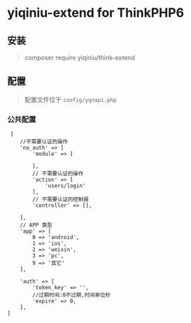 # yiqiniu-extend for ThinkPHP6

## 安装

> composer require yiqiniu/think-extend

## 配置

> 配置文件位于 `config/yqnapi.php`

### 公共配置

```
 [
    //不需要认证的操作
    'no_auth' => [
        'module' => [

        ],
        // 不需要认证的操作
        'action' => [
            'users/login'
        ],
        // 不需要认证的控制器
        'controller' => [],

    ],
    // APP 类型
    'app' => [
        0 => 'android',
        1 => 'ios',
        2 => 'weixin',
        3 => 'pc',
        9 => '其它'
    ],

    'auth' => [
        'token_key' => '',
        //过期时间:0不过期,时间单位秒
        'expire' => 0,
    ],
]
```


